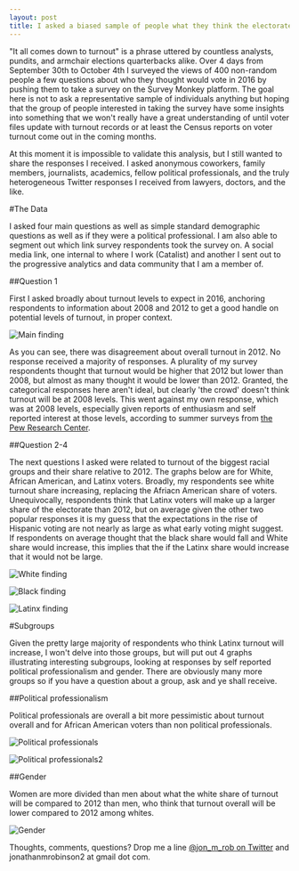 ```yaml
---
layout: post
title: I asked a biased sample of people what they think the electorate will look in 2016, here's what I learned.
---
```

"It all comes down to turnout" is a phrase uttered by countless analysts, pundits, and armchair elections quarterbacks alike. Over 4 days from September 30th to October 4th I surveyed the views of 400 non-random people a few questions about who they thought would vote in 2016 by pushing them to take a survey on the Survey Monkey platform. The goal here is not to ask a representative sample of individuals anything but hoping that the group of people interested in taking the survey have some insights into something that we won't really have a great understanding of until voter files update with turnout records or at least the Census reports on voter turnout come out in the coming months.

At this moment it is impossible to validate this analysis, but I still wanted to share the responses I received. I asked anonymous coworkers, family members, journalists, academics, fellow political professionals, and the truly heterogeneous Twitter responses I received from lawyers, doctors, and the like.

#The Data

I asked four main questions as well as simple standard demographic questions as well as if they were a political professional. I am also able to segment out which link survey respondents took the survey on. A social media link, one internal to where I work (Catalist) and another I sent out to the progressive analytics and data community that I am a member of. 

##Question 1

First I asked broadly about turnout levels to expect in 2016, anchoring respondents to information about 2008 and 2012 to get a good handle on potential levels of turnout, in proper context.

![Main finding](https://66.media.tumblr.com/f7705b028d089d37764444b586b36410/tumblr_ogakmixeQK1qaxxauo1_1280.png)

As you can see, there was disagreement about overall turnout in 2012. No response received a majority of responses. A plurality of my survey respondents thought that turnout would be higher that 2012 but lower than 2008, but almost as many thought it would be lower than 2012. Granted, the categorical responses here aren't ideal, but clearly 'the crowd' doesn't think turnout will be at 2008 levels. This went against my own response, which was at 2008 levels, especially given reports of enthusiasm and self reported interest at those levels, according to summer surveys from [the Pew Research Center](http://www.people-press.org/2016/07/07/1-campaign-engagement-and-interest/).

##Question 2-4

The next questions I asked were related to turnout of the biggest racial groups and their share relative to 2012. The graphs below are for White, African American, and Latinx voters. Broadly, my respondents see white turnout share increasing, replacing the Afriacn American share of voters. Unequivocally, respondents think that Latinx voters will make up a larger share of the electorate than 2012, but on average given the other two popular responses it is my guess that the expectations in the rise of Hispanic voting are not nearly as large as what early voting might suggest. If respondents on average thought that the black share would fall and White share would increase, this implies that the if the Latinx share would increase that it would not be large.

![White finding](https://67.media.tumblr.com/6c9cdb73dfbdeeeae8c98d14a83d1ef8/tumblr_ogakmixeQK1qaxxauo2_1280.png)

![Black finding](https://67.media.tumblr.com/2b02b742377da31e561427f848b8bfd2/tumblr_ogakmixeQK1qaxxauo3_1280.png)

![Latinx finding](https://65.media.tumblr.com/8be8a15ea119040f3f89470006c9993a/tumblr_ogakmixeQK1qaxxauo4_1280.png)

#Subgroups

Given the pretty large majority of respondents who think Latinx turnout will increase, I won't delve into those groups, but will put out 4 graphs illustrating interesting subgroups, looking at responses by self reported political professionalism and gender. There are obviously many more groups so if you have a question about a group, ask and ye shall receive.

##Political professionalism

Political professionals are overall a bit more pessimistic about turnout overall and for African American voters than non political professionals.

![Political professionals](https://67.media.tumblr.com/b259adac6fcc6a6a10ea1ad7f49d27de/tumblr_ogakypI4ul1qaxxauo1_1280.png)

![Political professionals2](https://67.media.tumblr.com/8b056051574e65a7176ccd2233108082/tumblr_ogakypI4ul1qaxxauo3_1280.png)

##Gender

Women are more divided than men about what the white share of turnout will be compared to 2012 than men, who think that turnout overall will be lower compared to 2012 among whites.

![Gender](https://67.media.tumblr.com/0c826145f0f96aa9d3d6cd78167bda68/tumblr_ogakypI4ul1qaxxauo4_1280.png)

Thoughts, comments, questions? Drop me a line [@jon_m_rob on Twitter](https://twitter.com/jon_m_rob) and jonathanmrobinson2 at gmail dot com.


